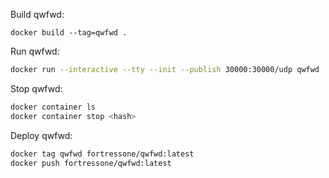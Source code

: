 Build qwfwd:

```
docker build --tag=qwfwd .
```


Run qwfwd:

```sh
docker run --interactive --tty --init --publish 30000:30000/udp qwfwd
```


Stop qwfwd:

```sh
docker container ls
docker container stop <hash>
```


Deploy qwfwd:

```sh
docker tag qwfwd fortressone/qwfwd:latest
docker push fortressone/qwfwd:latest
```
